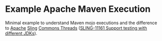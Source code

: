 # Example Apache Maven Execution

Minimal example to understand Maven mojo executions and the difference to [Apache](https://github.com/apache/maven-apache-parent/blob/apache-24/pom.xml) [Sling](https://github.com/apache/sling-parent/blob/sling-parent-reactor-47/sling-parent/pom.xml) [Commons Threads](https://github.com/apache/sling-org-apache-sling-commons-threads/blob/master/pom.xml) ([SLING-11161
Support testing with different JDKs](https://issues.apache.org/jira/browse/SLING-11161)).
